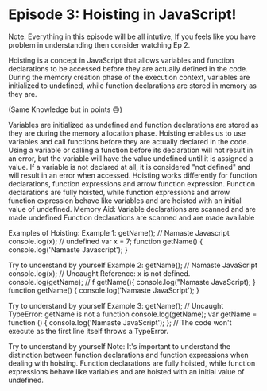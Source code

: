 # Episode 3: Hoisting in JavaScript!
Note: Everything in this episode will be all intutive, If you feels like you have problem in understanding then consider watching Ep 2.

Hoisting is a concept in JavaScript that allows variables and function declarations to be accessed before they are actually defined in the code. During the memory creation phase of the execution context, variables are initialized to undefined, while function declarations are stored in memory as they are.

(Same Knowledge but in points 🙃)

Variables are initialized as undefined and function declarations are stored as they are during the memory allocation phase.
Hoisting enables us to use variables and call functions before they are actually declared in the code.
Using a variable or calling a function before its declaration will not result in an error, but the variable will have the value undefined until it is assigned a value.
If a variable is not declared at all, it is considered "not defined" and will result in an error when accessed.
Hoisting works differently for function declarations, function expressions and arrow function expression. Function declarations are fully hoisted, while function expressions and arrow function expression behave like variables and are hoisted with an initial value of undefined.
Memory Aid:
Variable declarations are scanned and are made undefined
Function declarations are scanned and are made available

Examples of Hoisting:
Example 1:
getName(); // Namaste Javascript
console.log(x); // undefined
var x = 7;
function getName() {
    console.log('Namaste Javascript');
}

Try to understand by yourself
Example 2:
getName(); // Namaste JavaScript
console.log(x); // Uncaught Reference: x is not defined.
console.log(getName); // f getName(){ console.log("Namaste JavaScript); }
function getName() {
    console.log('Namaste JavaScript');
}


Try to understand by yourself
Example 3:
getName(); // Uncaught TypeError: getName is not a function
console.log(getName);
var getName = function () {
    console.log('Namaste JavaScript');
};
// The code won't execute as the first line itself throws a TypeError.

Try to understand by yourself
Note: It's important to understand the distinction between function declarations and function expressions when dealing with hoisting. Function declarations are fully hoisted, while function expressions behave like variables and are hoisted with an initial value of undefined.